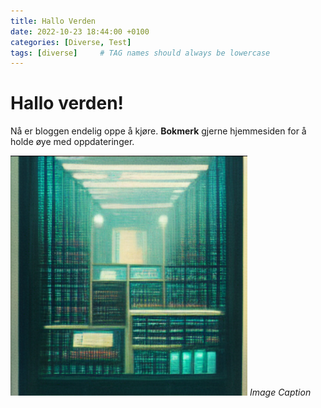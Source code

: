 ```yaml
---
title: Hallo Verden
date: 2022-10-23 18:44:00 +0100
categories: [Diverse, Test]
tags: [diverse]     # TAG names should always be lowercase
---
```


# Hallo verden!

Nå er bloggen endelig oppe å kjøre. **Bokmerk** gjerne hjemmesiden for å holde øye med oppdateringer.

![Midjourney AI-generert bilde av frasen "computers and law"](https://github.com/N8-m8/n8-m8.github.io/blob/main/assets/images/computers_and_law.png?raw=true)
_Image Caption_

